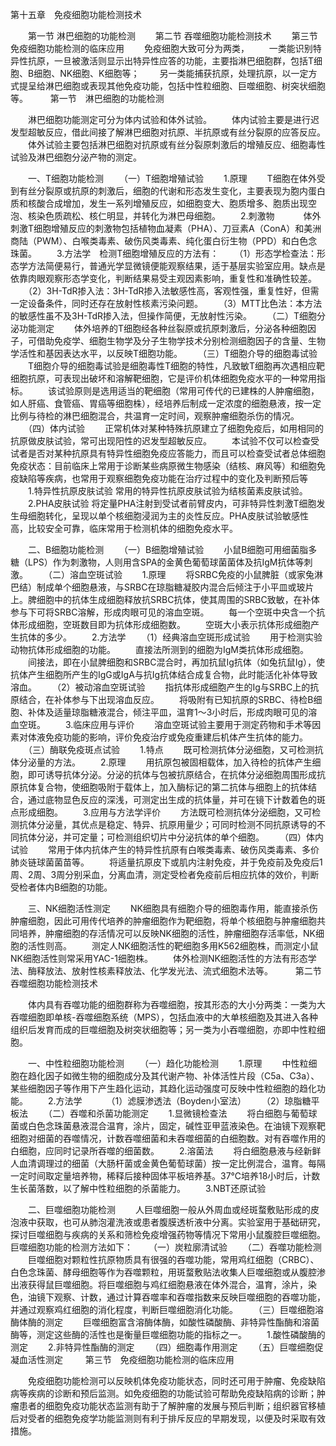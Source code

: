 第十五章　免疫细胞功能检测技术

　　第一节 淋巴细胞的功能检测
　　第二节 吞噬细胞功能检测技术
　　第三节 免疫细胞功能检测的临床应用
　　免疫细胞大致可分为两类，
　　一类能识别特异性抗原，一旦被激活则显示出特异性应答的功能，主要指淋巴细胞群，包括T细胞、B细胞、NK细胞、K细胞等；
　　另一类能捕获抗原，处理抗原，以一定方式提呈给淋巴细胞或表现其他免疫功能，包括中性粒细胞、巨噬细胞、树突状细胞等。
　　 
第一节　淋巴细胞的功能检测 

　　淋巴细胞功能测定可分为体内试验和体外试验。
　　体内试验主要是进行迟发型超敏反应，借此间接了解淋巴细胞对抗原、半抗原或有丝分裂原的应答反应。
　　体外试验主要包括淋巴细胞对抗原或有丝分裂原刺激后的增殖反应、细胞毒性试验及淋巴细胞分泌产物的测定。 

　　一、T细胞功能检测
　　（一）T细胞增殖试验
　　1.原理 
　　T细胞在体外受到有丝分裂原或抗原的刺激后，细胞的代谢和形态发生变化，主要表现为胞内蛋白质和核酸合成增加，发生一系列增殖反应，如细胞变大、胞质增多、胞质出现空泡、核染色质疏松、核仁明显，并转化为淋巴母细胞。
　　2.刺激物　
　　体外刺激T细胞增殖反应的刺激物包括植物血凝素（PHA）、刀豆素A（ConA）和美洲商陆（PWM）、白喉类毒素、破伤风类毒素、纯化蛋白衍生物（PPD）和白色念珠菌。
　　3.方法学　检测T细胞增殖反应的方法有： 
　　（1）形态学检查法：形态学方法简便易行，普通光学显微镜便能观察结果，适于基层实验室应用。缺点是依靠肉眼观察形态学变化，判断结果易受主观因素影响，重复性和准确性较差。
　　（2）3H-TdR掺入法：3H-TdR掺入法敏感性高，客观性强，重复性好，但需一定设备条件，同时还存在放射性核素污染问题。
　　（3）MTT比色法：本方法的敏感性虽不及3H-TdR掺入法，但操作简便，无放射性污染。
　　（二）T细胞分泌功能测定
　　体外培养的T细胞经各种丝裂原或抗原刺激后，分泌各种细胞因子，可借助免疫学、细胞生物学及分子生物学技术分别检测细胞因子的含量、生物学活性和基因表达水平，以反映T细胞功能。 
　　（三）T细胞介导的细胞毒试验
　　T细胞介导的细胞毒试验是细胞毒性T细胞的特性，凡致敏T细胞再次遇相应靶细胞抗原，可表现出破坏和溶解靶细胞，它是评价机体细胞免疫水平的一种常用指标。
　　该试验原则是选用适当的靶细胞（常用可传代的已建株的人肿瘤细胞，如人肝癌、食管癌、胃癌等细胞株），经培养后制成一定浓度的细胞悬液，按一定比例与待检的淋巴细胞混合，共温育一定时间，观察肿瘤细胞杀伤的情况。
　　（四）体内试验
　　正常机体对某种特殊抗原建立了细胞免疫后，如用相同的抗原做皮肤试验，常可出现阳性的迟发型超敏反应。 
　　本试验不仅可以检查受试者是否对某种抗原具有特异性细胞免疫应答能力，而且可以检查受试者总体细胞免疫状态：目前临床上常用于诊断某些病原微生物感染（结核、麻风等）和细胞免疫缺陷等疾病，也常用于观察细胞免疫功能在治疗过程中的变化及判断预后等 
　　1.特异性抗原皮肤试验 常用的特异性抗原皮肤试验为结核菌素皮肤试验。 
　　2.PHA皮肤试验 将定量PHA注射到受试者前臂皮内，可非特异性刺激T细胞发生母细胞转化，呈现以单个核细胞浸润为主的炎性反应。PHA皮肤试验敏感性高，比较安全可靠，临床常用于检测机体的细胞免疫水平。 

　　二、B细胞功能检测
　　（一）B细胞增殖试验
　　小鼠B细胞可用细菌脂多糖（LPS）作为刺激物，人则用含SPA的金黄色葡萄球菌菌体及抗IgM抗体等刺激。 
　　（二）溶血空斑试验
　　1.原理 
　　将SRBC免疫的小鼠脾脏（或家兔淋巴结）制成单个细胞悬液，与SRBC在琼脂糖凝胶内混合后倾注于小平皿或玻片上。脾细胞中的抗体生成细胞释放抗SRBC抗体，使其周围的SRBC致敏，在补体参与下可将SRBC溶解，形成肉眼可见的溶血空斑。 
　　每一个空斑中央含一个抗体形成细胞，空斑数目即为抗体形成细胞数。 
　　空斑大小表示抗体形成细胞产生抗体的多少。 
　　2.方法学
　　（1）经典溶血空斑形成试验 
　　用于检测实验动物抗体形成细胞的功能。
　　直接法所测到的细胞为IgM类抗体形成细胞。 
　　间接法，即在小鼠脾细胞和SRBC混合时，再加抗鼠Ig抗体（如兔抗鼠Ig），使抗体产生细胞所产生的IgG或IgA与抗Ig抗体结合成复合物，此时能活化补体导致溶血。 
　　（2）被动溶血空斑试验 
　　指抗体形成细胞产生的Ig与SRBC上的抗原结合，在补体参与下出现溶血反应。 
　　将吸附有已知抗原的SRBC、待检B细胞、补体及适量琼脂糖液混合，倾注平皿，温育1～3小时后，形成肉眼可见的溶血空斑。 
　　3.临床应用与评价 
　　溶血空斑试验主要用于测定药物和手术等因素对体液免疫功能的影响，评价免疫治疗或免疫重建后机体产生抗体的能力。 
　　（三）酶联免疫斑点试验
　　1.特点 
　　既可检测抗体分泌细胞，又可检测抗体分泌量的方法。 
　　2.原理
　　用抗原包被固相载体，加入待检的抗体产生细胞，即可诱导抗体分泌。分泌的抗体与包被抗原结合，在抗体分泌细胞周围形成抗原抗体复合物，使细胞吸附于载体上，加入酶标记的第二抗体与细胞上的抗体结合，通过底物显色反应的深浅，可测定出生成的抗体量，并可在镜下计数着色的斑点形成细胞。 
　　3.应用与方法学评价 
　　方法既可检测抗体分泌细胞，又可检测抗体分泌量，其优点是稳定、特异、抗原用量少；可同时检测不同抗原诱导的不同抗体分泌，并可定量；可检测组织切片中分泌抗体的单个细胞。
　　（四）体内试验
　　常用于体内抗体产生的特异性抗原有白喉类毒素、破伤风类毒素、多价肺炎链球菌菌苗等。
　　将适量抗原皮下或肌内注射免疫，并于免疫前及免疫后1周、2周、3周分别采血，分离血清，测定受检者免疫前后相应抗体的效价，判断受检者体内B细胞的功能。

　　三、NK细胞活性测定
　　NK细胞具有细胞介导的细胞毒作用，能直接杀伤肿瘤细胞，因此可用传代培养的肿瘤细胞作为靶细胞，将单个核细胞与肿瘤细胞共同培养，肿瘤细胞的存活情况可以反映NK细胞的活性，肿瘤细胞存活率低，NK细胞的活性则高。 
　　测定人NK细胞活性的靶细胞多用K562细胞株，而测定小鼠NK细胞活性则常采用YAC-1细胞株。
　　体外检测NK细胞活性的方法有形态学法、酶释放法、放射性核素释放法、化学发光法、流式细胞术法等。 
　　 
第二节　吞噬细胞功能检测技术 

　　体内具有吞噬功能的细胞群称为吞噬细胞，按其形态的大小分两类：一类为大吞噬细胞即单核-吞噬细胞系统（MPS），包括血液中的大单核细胞及其进入各种组织后发育而成的巨噬细胞及树突状细胞等；另一类为小吞噬细胞，亦即中性粒细胞。 

　　一、中性粒细胞功能检测
　　（一）趋化功能检测 
　　1.原理 
　　中性粒细胞在趋化因子如微生物的细胞成分及其代谢产物、补体活性片段（C5a、C3a）、某些细胞因子等作用下产生趋化运动，其趋化运动强度可反映中性粒细胞的趋化功能。 
　　2.方法学　
　　（1）滤膜渗透法（Boyden小室法） 
　　（2）琼脂糖平板法
　　（二）吞噬和杀菌功能测定 
　　1.显微镜检查法 
　　将白细胞与葡萄球菌或白色念珠菌悬液混合温育，涂片，固定，碱性亚甲蓝液染色。在油镜下观察靶细胞对细菌的吞噬情况，计数吞噬细菌和未吞噬细菌的白细胞数。对有吞噬作用的白细胞，应同时记录所吞噬的细菌数。 
　　2.溶菌法 
　　将白细胞悬液与经新鲜人血清调理过的细菌（大肠杆菌或金黄色葡萄球菌）按一定比例混合，温育。每隔一定时间取定量培养物，稀释后接种固体平板培养基。37℃培养18小时后，计数生长菌落数，以了解中性粒细胞的杀菌能力。 
　　3.NBT还原试验

　　二、巨噬细胞功能检测
　　人巨噬细胞一般从外周血或经斑蝥敷贴形成的皮泡液中获取，也可从肺泡灌洗液或患者腹膜透析液中分离。实验室用于基础研究，探讨巨噬细胞与疾病的关系和筛检免疫增强药物等情况下常用小鼠腹腔巨噬细胞。巨噬细胞功能的检测方法如下：
　　（一）炭粒廓清试验
　　（二）吞噬功能检测
　　巨噬细胞对颗粒性抗原物质具有很强的吞噬功能，常用鸡红细胞（CRBC）、白色念珠菌、酵母细胞等作为吞噬颗粒，用斑蝥敷贴法收集人巨噬细胞或从腹腔渗出液获得鼠巨噬细胞。将巨噬细胞与鸡红细胞悬液在体外混合，温育，涂片，染色，油镜下观察、计数，通过计算吞噬率和吞噬指数来反映巨噬细胞的吞噬功能，并通过观察鸡红细胞的消化程度，判断巨噬细胞消化功能。
　　（三）巨噬细胞溶酶体酶的测定
　　巨噬细胞富含溶酶体酶，如酸性磷酸酶、非特异性酯酶和溶菌酶等，测定这些酶的活性也是衡量巨噬细胞功能的指标之一。
　　1.酸性磷酸酶的测定
　　2.非特异性酯酶的测定
　　（四）细胞毒作用测定
　　（五）巨噬细胞促凝血活性测定
　　 
第三节　免疫细胞功能检测的临床应用 

　　免疫细胞功能检测可以反映机体免疫功能状态，同时还可用于肿瘤、免疫缺陷病等疾病的诊断和预后监测。如免疫细胞的功能试验可帮助免疫缺陷病的诊断；肿瘤患者的细胞免疫功能状态监测有助于了解肿瘤的发展与预后判断；组织器官移植后对受者的细胞免疫学功能监测则有利于排斥反应的早期发现，以便及时采取有效措施。
